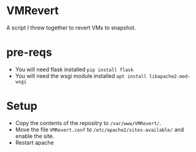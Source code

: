 # VMRevert
A script I threw together to revert VMs to snapshot.

# pre-reqs
* You will need flask installed `pip install flask`
* You will need the wsgi module installed `apt install libapache2-mod-wsgi`

# Setup
* Copy the contents of the repositry to `/var/www/VMRevert/`.
* Move the file `VMRevert.conf` to `/etc/apache2/sites-available/` and enable the site.
* Restart apache
